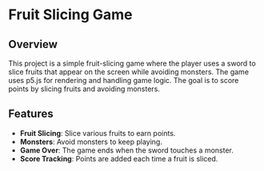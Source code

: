 # Fruit Slicing Game

## Overview

This project is a simple fruit-slicing game where the player uses a sword to slice fruits that appear on the screen while avoiding monsters. The game uses p5.js for rendering and handling game logic. The goal is to score points by slicing fruits and avoiding monsters.

## Features

- **Fruit Slicing**: Slice various fruits to earn points.
- **Monsters**: Avoid monsters to keep playing.
- **Game Over**: The game ends when the sword touches a monster.
- **Score Tracking**: Points are added each time a fruit is sliced.

